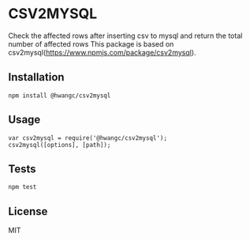CSV2MYSQL
=========

Check the affected rows after inserting csv to mysql and return the total number of affected rows
This package is based on csv2mysql(https://www.npmjs.com/package/csv2mysql).

## Installation

  `npm install @hwangc/csv2mysql`

## Usage

    var csv2mysql = require('@hwangc/csv2mysql');
    csv2mysql([options], [path]);

## Tests

  `npm test`

## License
  
  MIT